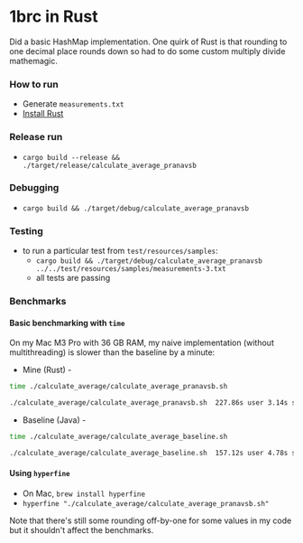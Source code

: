 # 1brc in Rust

Did a basic HashMap implementation. One quirk of Rust is that rounding to one decimal place rounds down so had to do some custom multiply divide mathemagic.

### How to run
* Generate `measurements.txt` 
* [Install Rust](https://www.rust-lang.org/tools/install)

### Release run
* `cargo build --release && ./target/release/calculate_average_pranavsb`

### Debugging
* `cargo build && ./target/debug/calculate_average_pranavsb`

### Testing
* to run a particular test from `test/resources/samples`:
    * `cargo build && ./target/debug/calculate_average_pranavsb ../../test/resources/samples/measurements-3.txt`
    * all tests are passing

### Benchmarks

#### Basic benchmarking with `time`
On my Mac M3 Pro with 36 GB RAM, my naive implementation (without multithreading) is slower than the baseline by a minute:
* Mine (Rust) - 

```bash
time ./calculate_average/calculate_average_pranavsb.sh

./calculate_average/calculate_average_pranavsb.sh  227.86s user 3.14s system 98% cpu 3:53.91 total
```
* Baseline (Java) - 
```bash
time ./calculate_average/calculate_average_baseline.sh

./calculate_average/calculate_average_baseline.sh  157.12s user 4.78s system 100% cpu 2:41.56 total
```

#### Using `hyperfine`
* On Mac, `brew install hyperfine`
* `hyperfine "./calculate_average/calculate_average_pranavsb.sh"`


Note that there's still some rounding off-by-one for some values in my code but it shouldn't affect the benchmarks.